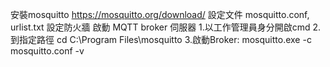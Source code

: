 安裝mosquitto
https://mosquitto.org/download/
設定文件 mosquitto.conf, urlist.txt
設定防火牆
啟動 MQTT broker 伺服器
1.以工作管理員身分開啟cmd
2.到指定路徑 cd C:\Program Files\mosquitto
3.啟動Broker: mosquitto.exe -c mosquitto.conf -v